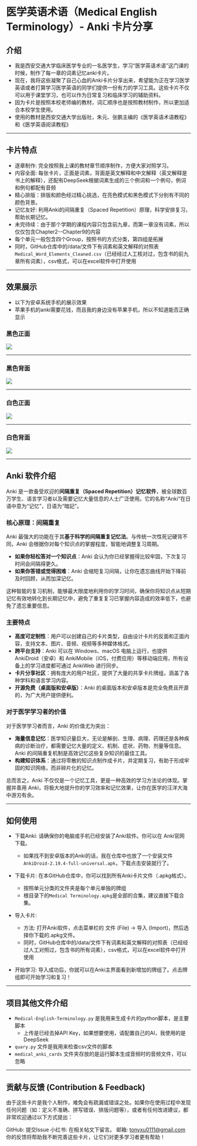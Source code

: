 # 医学英语术语（Medical English Terminology）- Anki 卡片分享

## 介绍

- 我是西安交通大学临床医学专业的一名医学生，学习“医学英语术语”这门课的时候，制作了每一章的词素记忆anki卡片。
- 现在，我将这些凝聚了自己心血的Anki卡片分享出来，希望能为正在学习医学英语或者打算学习医学英语的同学们提供一份有力的学习工具。这些卡片不仅可以用于课堂学习，也可以作为日常复习和临床学习的辅助资料。
- 因为卡片是按照本校老师编的教材，词汇顺序也是按照教材制作，所以更加适合本校学生使用。
- 使用的教材是西安交通大学出版社，朱元、张鹏主编的《医学英语术语教程》和《医学英语阅读教程》

---
## 卡片特点

- 逐章制作: 完全按照我上课的教材章节顺序制作，方便大家对照学习。
- 内容全面: 每张卡片，正面是词素，背面是英文解释和中文解释（英文解释是书上的解释），还配有DeepSeek根据词素生成的三个例词和一个例句，例词和例句都配有音频
- 精心排版：排版和颜色经过精心挑选，在亮色模式和黑色模式下分别有不同的颜色背景。
- 记忆友好: 利用Anki的间隔重复（Spaced Repetition）原理，科学安排复习，帮助长期记忆。
- 未完待续：由于那个学期的课程内容只包含前九章，而第一章没有词素，所以仅仅包含Chapter2--Chapter9的内容
- 每个单元一般包含四个Group，按照书的方式分类，第四组是拓展
- 同时，GitHub仓库中的/data/文件下有词素和英文解释的对照表`Medical_Word_Elements_Cleaned.csv`（已经经过人工核对过，包含书的前九章所有词素），csv格式，可以在excel软件中打开使用

---

## 效果展示

- 以下为安卓系统手机的展示效果
- 苹果手机的anki需要花钱，而且我的身边没有苹果手机，所以不知道能否正确显示

### 黑色正面

![](黑色正面.jpg)

---
### 黑色背面

![](黑色背面.jpg)

---
### 白色正面

![](白色正面.jpg)

---
### 白色背面


![](白色背面.jpg)

---

## Anki 软件介绍

Anki 是一款备受欢迎的**间隔重复（Spaced Repetition）记忆软件**，被全球数百万学生、语言学习者以及需要记忆大量信息的人士广泛使用。它的名称“Anki”在日语中意为“记忆”，日语为“暗記”。

### 核心原理：间隔重复

Anki 最强大的功能在于其**基于科学的间隔重复记忆法**。与传统一次性死记硬背不同，Anki 会根据你对每个知识点的掌握程度，智能地调整复习周期。

- **如果你轻松答对一个知识点**：Anki 会认为你已经掌握得比较牢固，下次复习时间会间隔得更久。
- **如果你答错或觉得困难**：Anki 会缩短复习间隔，让你在遗忘曲线开始下降前及时回顾，从而加深记忆。

这种智能的复习机制，能够最大限度地利用你的学习时间，确保你将知识点从短期记忆有效地转化到长期记忆中，避免了重复复习已掌握内容造成的效率低下，也避免了遗忘重要信息。

### 主要特点

- **高度可定制性**：用户可以创建自己的卡片类型，自由设计卡片的反面和正面内容，支持文本、图片、音频、视频等多种媒体格式。
- **跨平台支持**：Anki 可以在 Windows、macOS 电脑上运行，也提供 AnkiDroid（安卓）和 AnkiMobile（iOS，付费应用）等移动端应用，所有设备上的学习进度都可通过 AnkiWeb 进行同步。
- **卡片分享社区**：拥有庞大的用户社区，提供了大量的共享卡片牌组，涵盖了各种学科和语言学习内容。
- **开源免费（桌面版和安卓版）**：Anki 的桌面版本和安卓版本是完全免费且开源的，为广大用户提供便利。

### 对于医学学习者的价值

对于医学学习者而言，Anki 的价值尤为突出：

- **海量信息记忆**：医学知识量巨大，无论是解剖、生理、病理、药理还是各种疾病的诊断治疗，都需要记忆大量的定义、机制、症状、药物、剂量等信息。Anki 的间隔重复机制是高效记忆这些复杂知识的最佳工具。
- **构建知识体系**：通过将零散的知识点制作成卡片，并定期复习，有助于形成牢固的知识网络，而非碎片化的记忆。

总而言之，Anki 不仅仅是一个记忆工具，更是一种高效的学习方法论的体现。掌握并善用 Anki，将极大地提升你的学习效率和记忆效果，让你在医学的汪洋大海中游刃有余。

---

## 如何使用

- 下载Anki: 请确保你的电脑或手机已经安装了Anki软件。你可以在 Anki官网 下载。
	- 如果找不到安卓版本的Anki的话，我在仓库中也放了一个安装文件`AnkiDroid-2.19.4-full-universal.apk`，下载点击安装就行了。
- 下载卡片: 在本GitHub仓库中，你可以找到所有Anki卡片文件（.apkg格式）。
	- 按照单元分类的文件夹是每个单元单独的牌组
	- 根目录下的`Medical Terminology.apkg`是全部的合集，建议直接下载合集。
- 导入卡片:
    - 方法: 打开Anki软件，点击菜单栏的 文件 (File) -> 导入 (Import)，然后选择你下载的.apkg文件。
    - 同时，GitHub仓库中的/data/文件下有词素和英文解释的对照表（已经经过人工对照过，包含书的所有词素），csv格式，可以在excel软件中打开使用

- 开始学习: 导入成功后，你就可以在Anki主界面看到新增加的牌组了。点击牌组即可开始学习和复习！

---

## 项目其他文件介绍

- `Medical-English-Terminology.py` 是我用来生成卡片的python脚本，是主要脚本
	- 上传是已经去掉API Key，如果想要使用，请配置自己的AI，我使用的是DeepSeek
- `quary.py` 文件是我用来检查csv文件的脚本
- `medical_anki_cards` 文件夹存放的是运行脚本生成音频时的音频文件，可以忽略


---
## 贡献与反馈 (Contribution & Feedback)

由于这些卡片是我个人制作，难免会有疏漏或错误之处。如果你在使用过程中发现任何问题（如：定义不准确、拼写错误、排版问题等），或者有任何改进建议，都非常欢迎通过以下方式提出：

GitHub: 提交Issue
小红书: 在相关帖文下留言。
邮箱: tonyxu0111@gmail.com
你的反馈将帮助我不断完善这些卡片，让它们对更多学习者更有帮助！